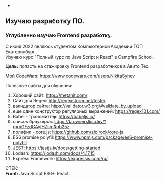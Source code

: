 -

<h2>Изучаю разработку ПО.</h2>
<h3>Углубленно изучаю Frontend разработку.</h3>
С июня 2022 являюсь студентом Компьютерной Академии ТОП Екатеринбург.<br>
Изучаю курс "Полный курс по Java Script и React" в Campfire School.

**Цель:** попасть на стажировку Frontend разработчиков в Авито Тех.


Мой CodeWars: https://www.codewars.com/users/NikitaSyhev


Полезные сайты для обучения:
1) Хороший сайт: https://metanit.com/
2) Сайт для Regex: http://regexstorm.net/tester
3) валидатор сайта: https://validator.w3.org/#validate_by_upload
4) еще один конструктор регулярных выражений: https://regex101.com/
5) Babel - трансмиттер: https://babeljs.io/
6) список браузеров: https://browserslist.dev/?q=bGFzdCAyIHZlcnNpb25z
7) полифил - core.js: https://github.com/zloirock/core-js
8) ES6 promise polyfil: https://www.npmjs.com/package/es6-promise-polyfill
9) JEST: https://jestjs.io/docs/getting-started
10) Lodash: https://lodash.com/docs/4.17.15
11) Express Framework: https://expressjs.com/ru/


СТЕК: <br>
**Front:** Java Script ES6+, React.
